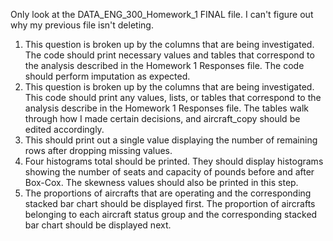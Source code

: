Only look at the DATA_ENG_300_Homework_1 FINAL file. I can't figure out why my previous file isn't deleting. 

1.	This question is broken up by the columns that are being investigated. The code should print necessary values and tables that correspond to the analysis described in the Homework 1 Responses file. The code should perform imputation as expected. 
2.	This question is broken up by the columns that are being investigated. This code should print any values, lists, or tables that correspond to the analysis describe in the Homework 1 Responses file. The tables walk through how I made certain decisions, and aircraft_copy should be edited accordingly. 
3.	This should print out a single value displaying the number of remaining rows after dropping missing values. 
4.	 Four histograms total should be printed. They should display histograms showing the number of seats and capacity of pounds before and after Box-Cox. The skewness values should also be printed in this step.
5.	The proportions of aircrafts that are operating and the corresponding stacked bar chart should be displayed first. The proportion of aircrafts belonging to each aircraft status group and the corresponding stacked bar chart should be displayed next. 
